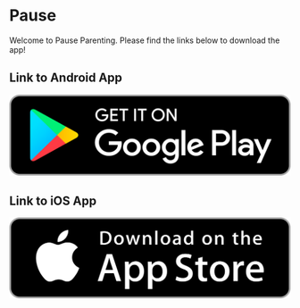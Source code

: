 # Pause
Welcome to Pause Parenting. 
Please find the links below to download the app!

## Link to Android App
[![appstore android](https://github.com/Pause-Parenting/Pause-Parenting.github.io/blob/main/googleplay.png?raw=true)](https://play.google.com/store/apps/details?id=org.pausesmarttimer&pcampaignid=web_share)

## Link to iOS App
[![appstore ios](https://github.com/Pause-Parenting/Pause-Parenting.github.io/blob/main/appstore.png?raw=true)](https://apps.apple.com/us/app/pause-parenting/id6475424300)
